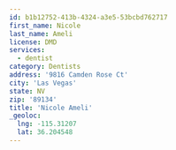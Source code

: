 ```yaml
---
id: b1b12752-413b-4324-a3e5-53bcbd762717
first_name: Nicole
last_name: Ameli
license: DMD
services:
  - dentist
category: Dentists
address: '9816 Camden Rose Ct'
city: 'Las Vegas'
state: NV
zip: '89134'
title: 'Nicole Ameli'
_geoloc:
  lng: -115.31207
  lat: 36.204548
---
```

